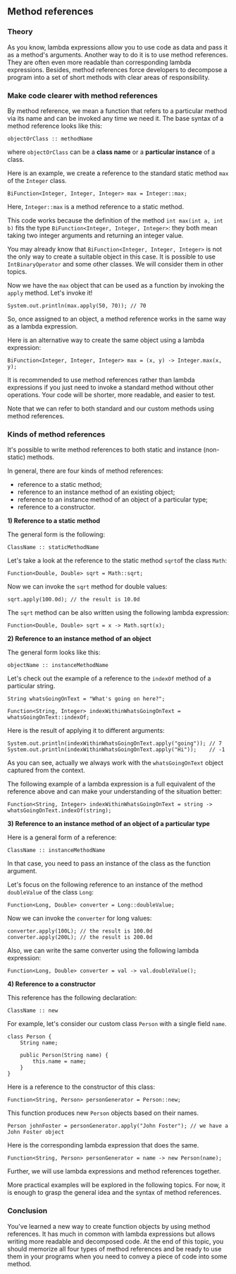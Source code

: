 Method references
-----------------

### Theory

As you know, lambda expressions allow you to use code as data and pass it as a method's arguments. Another way to do it is to use method references. They are often even more readable than corresponding lambda expressions. Besides, method references force developers to decompose a program into a set of short methods with clear areas of responsibility.

### Make code clearer with method references

By method reference, we mean a function that refers to a particular method via its name and can be invoked any time we need it. The base syntax of a method reference looks like this:

```
objectOrClass :: methodName
```

where `objectOrClass` can be a **class name** or a **particular instance** of a class.

Here is an example, we create a reference to the standard static method `max` of the `Integer` class.

```
BiFunction<Integer, Integer, Integer> max = Integer::max;
```

Here, `Integer::max` is a method reference to a static method.

This code works because the definition of the method `int max(int a, int b)` fits the type `BiFunction<Integer, Integer, Integer>`: they both mean taking two integer arguments and returning an integer value.

You may already know that `BiFunction<Integer, Integer, Integer>` is not the only way to create a suitable object in this case. It is possible to use `IntBinaryOperator` and some other classes. We will consider them in other topics.

Now we have the `max` object that can be used as a function by invoking the `apply` method. Let's invoke it!

```
System.out.println(max.apply(50, 70)); // 70
```

So, once assigned to an object, a method reference works in the same way as a lambda expression.

Here is an alternative way to create the same object using a lambda expression:

```
BiFunction<Integer, Integer, Integer> max = (x, y) -> Integer.max(x, y);
```

It is recommended to use method references rather than lambda expressions if you just need to invoke a standard method without other operations. Your code will be shorter, more readable, and easier to test.

Note that we can refer to both standard and our custom methods using method references.

### Kinds of method references

It's possible to write method references to both static and instance (non-static) methods.

In general, there are four kinds of method references:

-   reference to a static method;
-   reference to an instance method of an existing object;
-   reference to an instance method of an object of a particular type;
-   reference to a constructor.

**1) Reference to a static method**

The general form is the following:

```
ClassName :: staticMethodName
```

Let's take a look at the reference to the static method `sqrt`of the class `Math`:

```
Function<Double, Double> sqrt = Math::sqrt;
```

Now we can invoke the `sqrt` method for double values:

```
sqrt.apply(100.0d); // the result is 10.0d
```

The `sqrt` method can be also written using the following lambda expression:

```
Function<Double, Double> sqrt = x -> Math.sqrt(x);
```

**2) Reference to an instance method of an object**

The general form looks like this:

```
objectName :: instanceMethodName
```

Let's check out the example of a reference to the `indexOf` method of a particular string.

```
String whatsGoingOnText = "What's going on here?";

Function<String, Integer> indexWithinWhatsGoingOnText = whatsGoingOnText::indexOf;
```

Here is the result of applying it to different arguments:

```
System.out.println(indexWithinWhatsGoingOnText.apply("going")); // 7
System.out.println(indexWithinWhatsGoingOnText.apply("Hi"));    // -1
```

As you can see, actually we always work with the `whatsGoingOnText` object captured from the context.

The following example of a lambda expression is a full equivalent of the reference above and can make your understanding of the situation better:

```
Function<String, Integer> indexWithinWhatsGoingOnText = string -> whatsGoingOnText.indexOf(string);
```

**3) Reference to an instance method of an object of a particular type**

Here is a general form of a reference:

```
ClassName :: instanceMethodName
```

In that case, you need to pass an instance of the class as the function argument.

Let's focus on the following reference to an instance of the method `doubleValue` of the class `Long`:

```
Function<Long, Double> converter = Long::doubleValue;
```

Now we can invoke the `converter` for long values:

```
converter.apply(100L); // the result is 100.0d
converter.apply(200L); // the result is 200.0d
```

Also, we can write the same converter using the following lambda expression:

```
Function<Long, Double> converter = val -> val.doubleValue();
```

**4) Reference to a constructor**

This reference has the following declaration:

```
ClassName :: new
```

For example, let's consider our custom class `Person` with a single field `name`.

```
class Person {
    String name;

    public Person(String name) {
        this.name = name;
    }
}
```

Here is a reference to the constructor of this class:

```
Function<String, Person> personGenerator = Person::new;
```

This function produces new `Person` objects based on their names.

```
Person johnFoster = personGenerator.apply("John Foster"); // we have a John Foster object
```

Here is the corresponding lambda expression that does the same.

```
Function<String, Person> personGenerator = name -> new Person(name);
```

Further, we will use lambda expressions and method references together.

More practical examples will be explored in the following topics. For now, it is enough to grasp the general idea and the syntax of method references.

### Conclusion

You've learned a new way to create function objects by using method references. It has much in common with lambda expressions but allows writing more readable and decomposed code. At the end of this topic, you should memorize all four types of method references and be ready to use them in your programs when you need to convey a piece of code into some method.